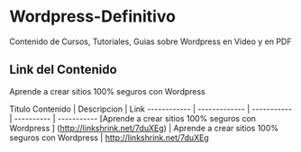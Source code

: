 # Wordpress-Definitivo
Contenido de Cursos, Tutoriales, Guias sobre Wordpress en Video y en PDF


## Link del Contenido

Aprende a crear sitios 100% seguros con Wordpress

Titulo Contenido | Descripcion | Link 
------------ | ------------- | ----------- | ---------- | -----------
[Aprende a crear sitios 100% seguros con Wordpress ] (http://linkshrink.net/7duXEg)  | Aprende a crear sitios 100% seguros con Wordpress | http://linkshrink.net/7duXEg 
